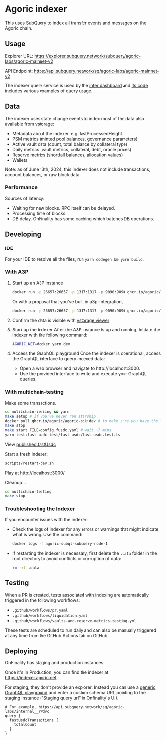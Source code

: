 # Agoric indexer

This uses [SubQuery](https://subquery.network) to index all transfer events and messages on the Agoric chain.

## Usage

Explorer URL: https://explorer.subquery.network/subquery/agoric-labs/agoric-mainnet-v2

API Endpoint: https://api.subquery.network/sq/agoric-labs/agoric-mainnet-v2

The indexer query service is used by the [inter dashboard](https://info.inter.trade/) and [its code](https://github.com/agoric-labs/agoric-inter-dashboard/blob/master/src/queries.ts) includes various examples of query usage.

## Data

The indexer uses state change events to index most of the data also available from vstorage:

- Metadata about the indexer. e.g. lastProcessedHeight
- PSM metrics (minted pool balances, governance parameters)
- Active vault data (count, total balance by collateral type)
- Daily metrics (vault metrics, collateral, debt, oracle prices)
- Reserve metrics (shortfall balances, allocation values)
- Wallets

Note: as of June 13th, 2024, this indexer does not include transactions, account balances, or raw block data.

### Performance

Sources of latency:

- Waiting for new blocks. RPC itself can be delayed.
- Processing time of blocks.
- DB delay. OnFinality has some caching which batches DB operations.

## Developing

### IDE

For your IDE to resolve all the files, run `yarn codegen && yarn build`.

### With A3P

1. Start up an A3P instance

   ```sh
   docker run -p 26657:26657 -p 1317:1317 -p 9090:9090 ghcr.io/agoric/agoric-3-proposals:latest
   ```

   Or with a proposal that you've built in a3p-integration,

   ```sh
   docker run -p 26657:26657 -p 1317:1317 -p 9090:9090 ghcr.io/agoric/agoric-3-proposals:use-fast-usdc
   ```

2. Confirm the data is visible with [vstorage viewer](https://vstorage.agoric.net/?endpoint=http%3A%2F%2Flocalhost%3A26657)

3. Start up the Indexer
   After the A3P instance is up and running, initiate the indexer with the following command:

   ```sh
   AGORIC_NET=docker yarn dev
   ```

4. Access the GraphQL playground
   Once the indexer is operational, access the GraphQL interface to query indexed data:

   - Open a web browser and navigate to http://localhost:3000.
   - Use the provided interface to write and execute your GraphQL queries.

### With multichain-testing

Make some transactions.

```sh
cd multichain-testing && yarn
make setup # if you've never ran starship
docker pull ghcr.io/agoric/agoric-sdk:dev # to make sure you have the latest IBC hooks changes
make stop
make start FILE=config.fusdc.yaml # wait ~7 mins
yarn test:fast-usdc test/fast-usdc/fast-usdc.test.ts
```

View [published.fastUsdc](https://vstorage.agoric.net/?endpoint=http%3A%2F%2Flocalhost%3A26657&path=published.fastUsdc)

Start a fresh indexer:

```sh
scripts/restart-dev.sh
```

Play at http://localhost:3000/

Cleanup…

```sh
cd multichain-testing
make stop
```

### Troubleshooting the Indexer

If you encounter issues with the indexer:

- Check the logs of indexer for any errors or warnings that might indicate what is wrong. Use the command:

  ```sh
  docker logs -f agoric-subql-subquery-node-1
  ```

- If restarting the indexer is necessary, first delete the `.data` folder in the root directory to avoid conflicts or corruption of data:

  ```sh
  rm -rf .data
  ```

## Testing

When a PR is created, tests associated with indexing are automatically triggered in the following workflows:

- `.github/workflows/pr.yaml`
- `.github/workflows/liquidation.yaml`
- `.github/workflows/vaults-and-reserve-metrics-testing.yml`

These tests are scheduled to run daily and can also be manually triggered at any time from the GitHub Actions tab on GitHub.

## Deploying

OnFinality has staging and production instances.

Once it's in Production, you can find the indexer at https://indexer.agoric.net.

For staging, they don't provide an explorer. Instead you can use a [generic GraphQL playground](https://hygraph.com/graphql-playground) and enter a custom schema URL pointing to the staging instance ("Staging query url" in Onfinality's UI).

```gql
# For example, https://api.subquery.network/sq/agoric-labs/internal__YWdvc
query {
  fastUsdcTransactions {
    totalCount
  }
}
```
